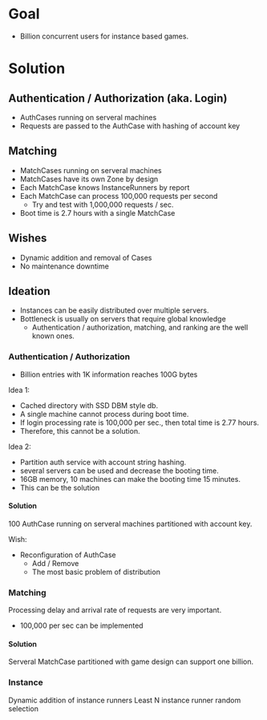 # Goal 

 - Billion concurrent users for instance based games. 
 
# Solution 

## Authentication / Authorization (aka. Login)

 - AuthCases running on serveral machines
 - Requests are passed to the AuthCase with hashing of account key  

## Matching 

 - MatchCases running on serveral machines 
 - MatchCases have its own Zone by design
 - Each MatchCase knows InstanceRunners by report 
 - Each MatchCase can process 100,000 requests per second 
   - Try and test with 1,000,000 requests / sec.
 - Boot time is 2.7 hours with a single MatchCase
 
## Wishes 

 - Dynamic addition and removal of Cases 
 - No maintenance downtime

## Ideation

 - Instances can be easily distributed over multiple servers. 
 - Bottleneck is usually on servers that require global knowledge
   - Authentication / authorization, matching, and ranking are the well known ones.
   
### Authentication / Authorization

 - Billion entries with 1K information reaches 100G bytes

 Idea 1: 
 - Cached directory with SSD DBM style db.
 - A single machine cannot process during boot time. 
 - If login processing rate is 100,000 per sec., then total time is 2.77 hours. 
 - Therefore, this cannot be a solution. 
 
 Idea 2: 
 - Partition auth service with account string hashing. 
 - several servers can be used and decrease the booting time.   
 - 16GB memory, 10 machines can make the booting time 15 minutes.
 - This can be the solution
 
#### Solution  

 100 AuthCase running on serveral machines partitioned with account key.
 
 Wish: 
 - Reconfiguration of AuthCase 
   - Add / Remove 
   - The most basic problem of distribution
 
### Matching 

 Processing delay and arrival rate of requests are very important. 

 - 100,000 per sec can be implemented
   
#### Solution 

 Serveral MatchCase partitioned with game design can support one billion.
 
### Instance 

 Dynamic addition of instance runners
 Least N instance runner random selection
 
 
 
  